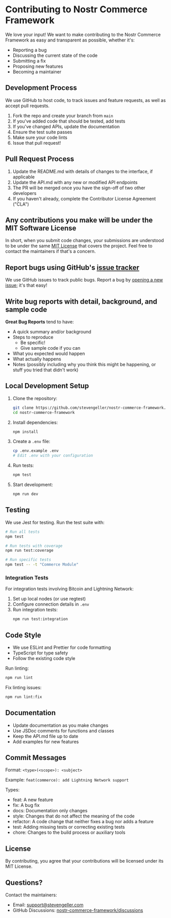 # Contributing to Nostr Commerce Framework

We love your input! We want to make contributing to the Nostr Commerce Framework as easy and transparent as possible, whether it's:

- Reporting a bug
- Discussing the current state of the code
- Submitting a fix
- Proposing new features
- Becoming a maintainer

## Development Process

We use GitHub to host code, to track issues and feature requests, as well as accept pull requests.

1. Fork the repo and create your branch from `main`
2. If you've added code that should be tested, add tests
3. If you've changed APIs, update the documentation
4. Ensure the test suite passes
5. Make sure your code lints
6. Issue that pull request!

## Pull Request Process

1. Update the README.md with details of changes to the interface, if applicable
2. Update the API.md with any new or modified API endpoints
3. The PR will be merged once you have the sign-off of two other developers
4. If you haven't already, complete the Contributor License Agreement ("CLA")

## Any contributions you make will be under the MIT Software License

In short, when you submit code changes, your submissions are understood to be under the same [MIT License](http://choosealicense.com/licenses/mit/) that covers the project. Feel free to contact the maintainers if that's a concern.

## Report bugs using GitHub's [issue tracker](https://github.com/stevengeller/nostr-commerce-framework/issues)

We use GitHub issues to track public bugs. Report a bug by [opening a new issue](https://github.com/stevengeller/nostr-commerce-framework/issues/new); it's that easy!

## Write bug reports with detail, background, and sample code

**Great Bug Reports** tend to have:

- A quick summary and/or background
- Steps to reproduce
  - Be specific!
  - Give sample code if you can
- What you expected would happen
- What actually happens
- Notes (possibly including why you think this might be happening, or stuff you tried that didn't work)

## Local Development Setup

1. Clone the repository:
   ```bash
   git clone https://github.com/stevengeller/nostr-commerce-framework.git
   cd nostr-commerce-framework
   ```

2. Install dependencies:
   ```bash
   npm install
   ```

3. Create a `.env` file:
   ```bash
   cp .env.example .env
   # Edit .env with your configuration
   ```

4. Run tests:
   ```bash
   npm test
   ```

5. Start development:
   ```bash
   npm run dev
   ```

## Testing

We use Jest for testing. Run the test suite with:

```bash
# Run all tests
npm test

# Run tests with coverage
npm run test:coverage

# Run specific tests
npm test -- -t "Commerce Module"
```

### Integration Tests

For integration tests involving Bitcoin and Lightning Network:

1. Set up local nodes (or use regtest)
2. Configure connection details in `.env`
3. Run integration tests:
   ```bash
   npm run test:integration
   ```

## Code Style

- We use ESLint and Prettier for code formatting
- TypeScript for type safety
- Follow the existing code style

Run linting:
```bash
npm run lint
```

Fix linting issues:
```bash
npm run lint:fix
```

## Documentation

- Update documentation as you make changes
- Use JSDoc comments for functions and classes
- Keep the API.md file up to date
- Add examples for new features

## Commit Messages

Format: `<type>(<scope>): <subject>`

Example: `feat(commerce): add Lightning Network support`

Types:
- feat: A new feature
- fix: A bug fix
- docs: Documentation only changes
- style: Changes that do not affect the meaning of the code
- refactor: A code change that neither fixes a bug nor adds a feature
- test: Adding missing tests or correcting existing tests
- chore: Changes to the build process or auxiliary tools

## License

By contributing, you agree that your contributions will be licensed under its MIT License.

## Questions?

Contact the maintainers:
- Email: support@stevengeller.com
- GitHub Discussions: [nostr-commerce-framework/discussions](https://github.com/stevengeller/nostr-commerce-framework/discussions)